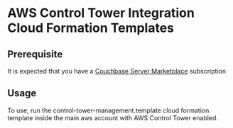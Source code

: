# AWS Control Tower Integration Cloud Formation Templates

## Prerequisite
It is expected that you have a [Couchbase Server Marketplace](https://aws.amazon.com/marketplace/pp/prodview-zy5g2wqmqdyzw) subscription

## Usage
To use, run the control-tower-management.template cloud formation template inside the main aws account with AWS Control Tower enabled.